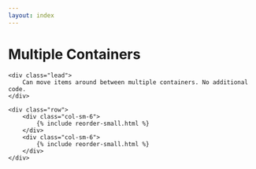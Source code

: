 ```yaml
---
layout: index
---
```

<div class="container">
    <h1>Multiple Containers</h1>

    <div class="lead">
        Can move items around between multiple containers. No additional code.
    </div>

    <div class="row">
        <div class="col-sm-6">
            {% include reorder-small.html %}
        </div>
        <div class="col-sm-6">
            {% include reorder-small.html %}
        </div>
    </div>
</div>

